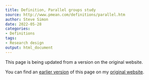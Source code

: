```yaml
---
title: Definition, Parallel groups study
source: http://www.pmean.com/definitions/parallel.htm
author: Steve Simon
date: 2022-05-28
categories:
- Definitions
tags:
- Research design
output: html_document
---
```


This page is being updated from a version on the original website.

<!---More--->


You can find an [earlier version][sim1] of this page on my [original website][sim2].

[sim1]: http://www.pmean.com/definitions/parallel.htm
[sim2]: http://www.pmean.com/original_site.html
